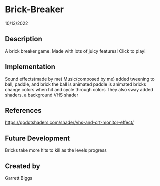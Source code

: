 # Brick-Breaker

10/13/2022

## Description
A brick breaker game. Made with lots of juicy features! Click to play!

## Implementation
Sound effects(made by me)
Music(composed by me)
added tweening to ball, paddle, and brick
the ball is animated
paddle is animated
bricks change colors when hit and cycle through colors
They also sway
added shaders, a background VHS shader



## References
https://godotshaders.com/shader/vhs-and-crt-monitor-effect/

## Future Development
Bricks take more hits to kill as the levels progress

## Created by
Garrett Biggs
